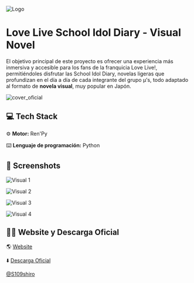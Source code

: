 ![Logo](https://github.com/user-attachments/assets/3784e1e3-78be-4746-bbd7-f69e35970ebc)

# Love Live School Idol Diary - Visual Novel 
El objetivo principal de este proyecto es ofrecer una experiencia más inmersiva y accesible para los fans de la franquicia Love Live!, permitiéndoles disfrutar las School Idol Diary, novelas ligeras que profundizan en el día a día de cada integrante del grupo μ’s, todo adaptado al formato de **novela visual**, muy popular en Japón.

![cover_oficial](https://github.com/user-attachments/assets/a448ff98-dda0-407b-ad8c-25656bad08f5)


## 💻 Tech Stack

⚙️ **Motor:** Ren'Py

⌨️ **Lenguaje de programación:** Python


## 📸 Screenshots
![Visual 1](https://github.com/user-attachments/assets/d37044ad-ab66-4c1c-9e81-79b18df5275c)

![Visual 2](https://github.com/user-attachments/assets/be7dff4c-7fb6-407d-80b2-ed3777fb9aeb)

![Visual 3](https://github.com/user-attachments/assets/63345e35-ba94-4ebd-a884-1d2a7dbe961e)

![Visual 4](https://github.com/user-attachments/assets/9d141b07-1f2f-43d9-be9b-581486c47054)


## 🧑‍💻 Website y Descarga Oficial

🌎 [Website](https://schoolidoldiaryvn.blogspot.com/)

⬇️ [Descarga Oficial](https://shiro109.itch.io/love-live-school-idol-diary-visual-novel)

[@S109shiro](https://github.com/S109shiro)
